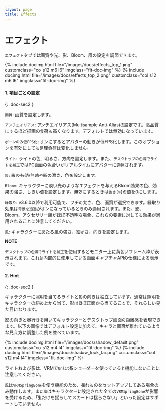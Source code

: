 ```yaml
---
layout: page
title: Effects
---
```


# エフェクト

`エフェクト`タブでは画質や光、影、Bloom、風の設定を調節できます。

<div class="row">
{% include docimg.html file="/images/docs/effects_top_1.png" customclass="col s12 m6 l6" imgclass="fit-doc-img" %}
{% include docimg.html file="/images/docs/effects_top_2.png" customclass="col s12 m6 l6" imgclass="fit-doc-img" %}
</div>

#### 1. 項目ごとの設定
{: .doc-sec2 }

`画質`: 画質を設定します。

`アンチエイリアス`: アンチエイリアス(Multisample Anti-Alias)の設定です。高品質にするほど描画の負荷も高くなります。デフォルトでは無効になっています。

`ボーンのみ低FPS化`: オンにするとアバターの動きが低FPS化します。このオプションを有効にしても処理負荷は変化しません。

`ライト`: ライトの色、明るさ、方向を設定します。また、`デスクトップの色調でライトを補正`ではPC画面の色合いがリアルタイムにアバターに適用されます。

`影`: 影の有効/無効や影の濃さ、色を設定します。

`Bloom`: キャラクターに淡い光のようなエフェクトを与えるBloom効果の色、効果の強さ、しきい値を設定します。無効にするときは`強さ[%]`の値を0にします。

`縁取り`: v3.6.0以降で利用可能で、フチの太さ、色、画質が選択できます。縁取り効果は`背景を透過`がオンになっているときのみ適用されます。また、影、Bloom、アクセサリー類がほぼ不透明な場合、これらの要素に対しても効果が適用されることに注意してください。

`風`: キャラクターにあたる風の強さ、細かさ、向きを設定します。

<div class="note-area" markdown="1">

**NOTE**

`デスクトップの色調でライトを補正`を使用するとモニター上に黄色いフレーム枠が表示されます。これは内部的に使用している画面キャプチャAPIの仕様による表示です。

</div>


#### 2. Hint
{: .doc-sec2 }

キャラクターに照明を当てるライトと影の向きは独立しています。通常は照明をキャラクターの斜め上から当て、影はほぼ正面から当てることで、それらしい見た目になります。

影の向きと奥行きを用いてキャラクターとデスクトップ画面の距離感を表現できます。以下の画像ではデフォルト設定に加えて、キャラと画面が離れているような見え方に調整した例を並べています。

<div class="row">
{% include docimg.html file="/images/docs/shadow_default.png" customclass="col s12 m4 l4" imgclass="fit-doc-img" %}
{% include docimg.html file="/images/docs/shadow_look_far.png" customclass="col s12 m4 l4" imgclass="fit-doc-img" %}
</div>

ライトおよび影は、VRMで`Unlit`系シェーダーを使っていると機能しないことに注意してください。

`風`は`VRMSpringBone`を使う機能のため、揺れものをセットアップしてある場合のみ動作します。また`風`はキャラクターに設定された全ての`VRMSpringBone`が影響を受けるため、「髪だけを揺らしてスカートは揺らさない」といった設定はサポートしていません。
